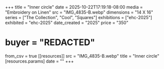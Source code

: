 +++
title = "Inner circle"
date = 2025-10-22T17:19:18-08:00
media = "Embroidery on Linen"
src = "IMG_4835-B.webp"
dimensions = "14 X 16"
series = ["The Collection", "Cool", "Squares"]
exhibitions = ["ehc-2025"]
exhibited = "ehc-2025"
date_created = "2025"
price = "350"
# buyer = "REDACTED"
from_csv = true
[[resources]]
  src = "IMG_4835-B.webp"
  title = "Inner circle"
  [resources.params]
  date = ""
+++